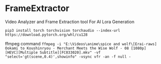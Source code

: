 # FrameExtractor
Video Analyzer and Frame Extraction tool For AI Lora Generation

`pip3 install torch torchvision torchaudio --index-url https://download.pytorch.org/whl/cu128`


ffmpeg command
`ffmpeg -i "E:\Videos\anime\spice and wolf\[Erai-raws] Ookami to Koushinryou - Merchant Meets the Wise Wolf - 08 [1080p][HEVC][Multiple Subtitle][FC033020].mkv" -vf "select='gt(scene,0.4)',showinfo" -vsync vfr -an -f null -`